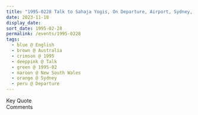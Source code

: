 ```yaml
---
title: "1995-0228 Talk to Sahaja Yogis, On Departure, Airport, Sydney, New South Wales, Australia"
date: 2023-11-18
display_date: 
sort_date: 1995-02-28
permalink: /events/1995-0228
tags:
  - blue @ English
  - brown @ Australia
  - crimson @ 1995
  - deeppink @ Talk
  - green @ 1995-02
  - maroon @ New South Wales
  - orange @ Sydney
  - peru @ Departure 
---
```


<wave-list>
  <list-title color="green" width="75">Key Quote</list-title>
  <list-item color="BlanchedAlmond"  width="200"></list-item>
  <list-item color="Lavender"></list-item>
  <list-item color="BlanchedAlmond"></list-item>
</wave-list>

<br>

<wave-list>
  <list-title color="green" width="75">Comments</list-title>
  <list-item color="BlanchedAlmond"  width="200"></list-item>
  <list-item color="Lavender"></list-item>
  <list-item color="BlanchedAlmond"></list-item>
</wave-list>